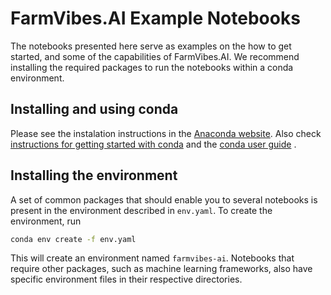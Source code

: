 # FarmVibes.AI Example Notebooks

The notebooks presented here serve as examples on the how to get started, and some of the capabilities of FarmVibes.AI.
We recommend installing the required packages to run the notebooks within a conda environment.

## Installing and using conda

Please see the instalation instructions in the [Anaconda website](https://docs.conda.io/en/latest/miniconda.html).
Also check [instructions for getting started with conda](https://docs.conda.io/projects/conda/en/latest/user-guide/getting-started.html) and the [conda user guide](https://docs.conda.io/projects/conda/en/latest/user-guide/index.html) .

## Installing the environment

A set of common packages that should enable you to several notebooks is present in the environment described in `env.yaml`. To create the environment, run

```bash
conda env create -f env.yaml
```

This will create an environment named `farmvibes-ai`.
Notebooks that require other packages, such as machine learning frameworks, also have specific
environment files in their respective directories.
